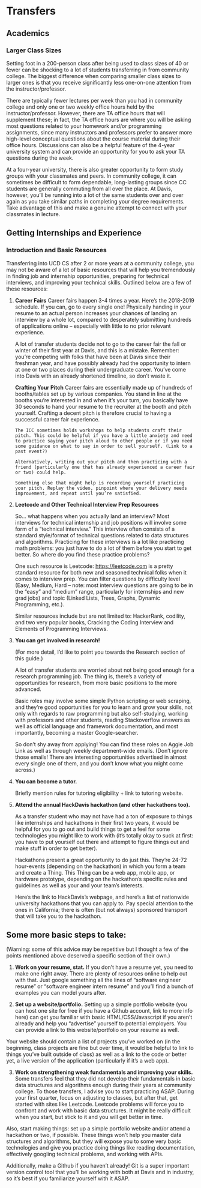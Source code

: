 # Transfers
 

## Academics

### Larger Class Sizes
Setting foot in a 200-person class after being used to class sizes of 40 or fewer can be shocking to a lot of students transferring in from community college. The biggest difference when comparing smaller class sizes to larger ones is that you receive significantly less one-on-one attention from the instructor/professor. 

There are typically fewer lectures per week than you had in community college and only one or two weekly office hours held by the instructor/professor. However, there are TA office hours that will supplement these; in fact, the TA office hours are where you will be asking most questions related to your homework and/or programming assignments, since many instructors and professors prefer to answer more high-level conceptual questions about the course material during their office hours. Discussions can also be a helpful feature of the 4-year university system and can provide an opportunity for you to ask your TA questions during the week.

At a four-year university, there is also greater opportunity to form study groups with your classmates and peers. In community college, it can sometimes be difficult to form dependable, long-lasting groups since CC students are generally commuting from all over the place. At Davis, however, you’ll be running into a lot of the same students over and over again as you take similar paths in completing your degree requirements. Take advantage of this and make a genuine attempt to connect with your classmates in lecture.

## Getting Internships and Experience

### Introduction and Basic Resources
Transferring into UCD CS after 2 or more years at a community college, you may not be aware of a lot of basic resources that will help you tremendously in finding job and internship opportunities, preparing for technical interviews, and improving your technical skills. Outlined below are a few of these resources:

1.	**Career Fairs**
    Career fairs happen 3-4 times a year. Here’s the 2018-2019 schedule. If you can, go to every single one! Physically handing in your resume to an actual person increases your chances of landing an interview by a whole lot, compared to desperately submitting hundreds of applications online – especially with little to no prior relevant experience. 

    A lot of transfer students decide not to go to the career fair the fall or winter of their first year at Davis, and this is a mistake. Remember: you’re competing with folks that have been at Davis since their freshman year, and have possibly already had the opportunity to intern at one or two places during their undergraduate career. You’ve come into Davis with an already shortened timeline, so don’t waste it.

    **Crafting Your Pitch**
        Career fairs are essentially made up of hundreds of booths/tables set up by various companies. You stand in line at the booths you’re interested in and when it’s your turn, you basically have 30 seconds to hand your resume to the recruiter at the booth and pitch yourself. Crafting a decent pitch is therefore crucial to having a successful career fair experience.

        The ICC sometimes holds workshops to help students craft their pitch. This could be helpful if you have a little anxiety and need to practice saying your pitch aloud to other people or if you need some guidance on what to say in order to sell yourself. (Link to a past event?)

        Alternatively, writing out your pitch and then practicing with a friend (particularly one that has already experienced a career fair or two) could help.

        Something else that might help is recording yourself practicing your pitch. Replay the video, pinpoint where your delivery needs improvement, and repeat until you’re satisfied.

2.	**Leetcode and Other Technical Interview Prep Resources**

    So… what happens when you actually land an interview? Most interviews for technical internship and job positions will involve some form of a “technical interview.” This interview often consists of a standard style/format of technical questions related to data structures and algorithms. Practicing for these interviews is a lot like practicing math problems: you just have to do a lot of them before you start to get better. So where do you find these practice problems?

    One such resource is Leetcode: https://leetcode.com is a pretty standard resource for both new and seasoned technical folks when it comes to interview prep. You can filter questions by difficulty level (Easy, Medium, Hard – note: most interview questions are going to be in the “easy” and “medium” range, particularly for internships and new grad jobs) and topic (Linked Lists, Trees, Graphs, Dynamic Programming, etc.).

    Similar resources include but are not limited to: HackerRank, codility, and two very popular books, Cracking the Coding Interview and Elements of Programming Interviews.


3.	**You can get involved in research!**

    (For more detail, I’d like to point you towards the Research section of this guide.)

    A lot of transfer students are worried about not being good enough for a research programming job. The thing is, there’s a variety of opportunities for research, from more basic positions to the more advanced. 

    Basic roles may involve some simple Python scripting or web scraping, and they’re good opportunities for you to learn and grow your skills, not only with regards to raw programming but also self-studying, working with professors and other students, reading Stackoverflow answers as well as official language and framework documentation, and most importantly, becoming a master Google-searcher. 

    So don’t shy away from applying! You can find these roles on Aggie Job Link as well as through weekly department-wide emails. (Don’t ignore those emails! There are interesting opportunities advertised in almost every single one of them, and you don’t know what you might come across.)

4.	**You can become a tutor.**

    Briefly mention rules for tutoring eligibility + link to tutoring website.

5.	**Attend the annual HackDavis hackathon (and other hackathons too).**

    As a transfer student who may not have had a ton of exposure to things like internships and hackathons in their first two years, it would be helpful for you to go out and build things to get a feel for some technologies you might like to work with (it’s totally okay to suck at first: you have to put yourself out there and attempt to figure things out and make stuff in order to get better). 

    Hackathons present a great opportunity to do just this. They’re 24-72 hour-events (depending on the hackathon) in which you form a team and create a Thing. This Thing can be a web app, mobile app, or hardware prototype, depending on the hackathon’s specific rules and guidelines as well as your and your team’s interests.

    Here’s the link to HackDavis’s webpage, and here’s a list of nationwide university hackathons that you can apply to. Pay special attention to the ones in California; there is often (but not always) sponsored transport that will take you to the hackathon.

## Some more basic steps to take:

(Warning: some of this advice may be repetitive but I thought a few of the points mentioned above deserved a specific section of their own.) 

1.	**Work on your resume, stat.**
If you don’t have a resume yet, you need to make one right away. There are plenty of resources online to help out with that. Just google something all the lines of “software engineer resume” or “software engineer intern resume” and you’ll find a bunch of examples you can model yours after.

2.	**Set up a website/portfolio.**
Setting up a simple portfolio website (you can host one site for free if you have a Github account, link to more info here) can get you familiar with basic HTML/CSS/Javascript if you aren’t already and help you “advertise” yourself to potential employers. You can provide a link to this website/portfolio on your resume as well.

Your website should contain a list of projects you’ve worked on (in the beginning, class projects are fine but over time, it would be helpful to link to things you’ve built outside of class) as well as a link to the code or better yet, a live version of the application (particularly if it’s a web app).

3.	**Work on strengthening weak fundamentals and improving your skills.**
Some transfers feel that they did not develop their fundamentals in basic data structures and algorithms enough during their years at community college. To those transfers, I advise you to start practicing ASAP. During your first quarter, focus on adjusting to classes, but after that, get started with sites like Leetcode. Leetcode problems will force you to confront and work with basic data structures. It might be really difficult when you start, but stick to it and you will get better in time. 

Also, start making things: set up a simple portfolio website and/or attend a hackathon or two, if possible. These things won’t help you master data structures and algorithms, but they will expose you to some very basic technologies and give you practice doing things like reading documentation, effectively googling technical problems, and working with APIs. 

Additionally, make a Github if you haven’t already! Git is a super important version control tool that you’ll be working with both at Davis and in industry, so it’s best if you familiarize yourself with it ASAP.
